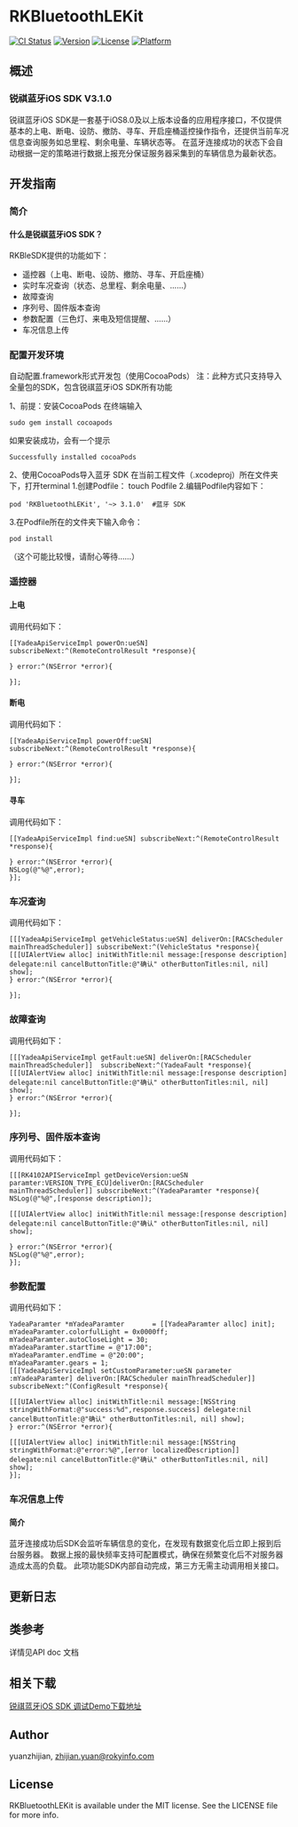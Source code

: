 # RKBluetoothLEKit

[![CI Status](http://img.shields.io/travis/yuanzhijian/RKBluetoothLEKit.svg?style=flat)](https://travis-ci.org/yuanzhijian/RKBluetoothLEKit)
[![Version](https://img.shields.io/cocoapods/v/RKBluetoothLEKit.svg?style=flat)](http://cocoapods.org/pods/RKBluetoothLEKit)
[![License](https://img.shields.io/cocoapods/l/RKBluetoothLEKit.svg?style=flat)](http://cocoapods.org/pods/RKBluetoothLEKit)
[![Platform](https://img.shields.io/cocoapods/p/RKBluetoothLEKit.svg?style=flat)](http://cocoapods.org/pods/RKBluetoothLEKit)
## 概述
### 锐祺蓝牙iOS SDK V3.1.0
锐祺蓝牙iOS SDK是一套基于iOS8.0及以上版本设备的应用程序接口，不仅提供基本的上电、断电、设防、撤防、寻车、开启座桶遥控操作指令，还提供当前车况信息查询服务如总里程、剩余电量、车辆状态等。
在蓝牙连接成功的状态下会自动根据一定的策略进行数据上报充分保证服务器采集到的车辆信息为最新状态。

## 开发指南
### 简介
#### 什么是锐祺蓝牙iOS SDK？
RKBleSDK提供的功能如下：
- 遥控器（上电、断电、设防、撤防、寻车、开启座桶）
- 实时车况查询（状态、总里程、剩余电量、......）
- 故障查询
- 序列号、固件版本查询
- 参数配置（三色灯、来电及短信提醒、......）
- 车况信息上传

### 配置开发环境
自动配置.framework形式开发包（使用CocoaPods）
注：此种方式只支持导入全量包的SDK，包含锐祺蓝牙iOS SDK所有功能

1、前提：安装CocoaPods
在终端输入
```
sudo gem install cocoapods
```
如果安装成功，会有一个提示
```
Successfully installed cocoaPods
```
2、使用CocoaPods导入蓝牙 SDK
在当前工程文件（.xcodeproj）所在文件夹下，打开terminal
1.创建Podfile：
touch Podfile
2.编辑Podfile内容如下：

```
pod 'RKBluetoothLEKit', '~> 3.1.0'  #蓝牙 SDK
```

3.在Podfile所在的文件夹下输入命令：

```
pod install
```
（这个可能比较慢，请耐心等待……）
### 遥控器
#### 上电
调用代码如下：

```
[[YadeaApiServiceImpl powerOn:ueSN] subscribeNext:^(RemoteControlResult *response){

} error:^(NSError *error){

}];
```


#### 断电
调用代码如下：

```
[[YadeaApiServiceImpl powerOff:ueSN] subscribeNext:^(RemoteControlResult *response){

} error:^(NSError *error){

}];
```

#### 寻车
调用代码如下：

```
[[YadeaApiServiceImpl find:ueSN] subscribeNext:^(RemoteControlResult *response){

} error:^(NSError *error){
NSLog(@"%@",error);
}];
```

### 车况查询
调用代码如下：

```
[[[YadeaApiServiceImpl getVehicleStatus:ueSN] deliverOn:[RACScheduler mainThreadScheduler]] subscribeNext:^(VehicleStatus *response){
[[[UIAlertView alloc] initWithTitle:nil message:[response description] delegate:nil cancelButtonTitle:@"确认" otherButtonTitles:nil, nil] show];
} error:^(NSError *error){

}];
```

### 故障查询
调用代码如下：

```
[[[YadeaApiServiceImpl getFault:ueSN] deliverOn:[RACScheduler mainThreadScheduler]]  subscribeNext:^(YadeaFault *response){
[[[UIAlertView alloc] initWithTitle:nil message:[response description] delegate:nil cancelButtonTitle:@"确认" otherButtonTitles:nil, nil] show];
} error:^(NSError *error){

}];
```

### 序列号、固件版本查询
调用代码如下：

```
[[[RK4102APIServiceImpl getDeviceVersion:ueSN paramter:VERSION_TYPE_ECU]deliverOn:[RACScheduler mainThreadScheduler]] subscribeNext:^(YadeaParamter *response){
NSLog(@"%@",[response description]);

[[[UIAlertView alloc] initWithTitle:nil message:[response description] delegate:nil cancelButtonTitle:@"确认" otherButtonTitles:nil, nil] show];

} error:^(NSError *error){
NSLog(@"%@",error);
}];
```

### 参数配置
调用代码如下：

```
YadeaParamter *mYadeaParamter       = [[YadeaParamter alloc] init];
mYadeaParamter.colorfulLight = 0x0000ff;
mYadeaParamter.autoCloseLight = 30;
mYadeaParamter.startTime = @"17:00";
mYadeaParamter.endTime = @"20:00";
mYadeaParamter.gears = 1;
[[[YadeaApiServiceImpl setCustomParameter:ueSN parameter :mYadeaParamter] deliverOn:[RACScheduler mainThreadScheduler]] subscribeNext:^(ConfigResult *response){

[[[UIAlertView alloc] initWithTitle:nil message:[NSString stringWithFormat:@"success:%d",response.success] delegate:nil cancelButtonTitle:@"确认" otherButtonTitles:nil, nil] show];
} error:^(NSError *error){

[[[UIAlertView alloc] initWithTitle:nil message:[NSString stringWithFormat:@"error:%@",[error localizedDescription]] delegate:nil cancelButtonTitle:@"确认" otherButtonTitles:nil, nil] show];
}];
```


### 车况信息上传
#### 简介
蓝牙连接成功后SDK会监听车辆信息的变化，在发现有数据变化后立即上报到后台服务器。 数据上报的最快频率支持可配置模式，确保在频繁变化后不对服务器造成太高的负载。
此项功能SDK内部自动完成，第三方无需主动调用相关接口。

## 更新日志

## 类参考
详情见API doc 文档
## 相关下载
[锐祺蓝牙iOS SDK 调试Demo下载地址](https://github.com/yuanzj/RKBluetoothLEKit)

## Author

yuanzhijian, zhijian.yuan@rokyinfo.com

## License

RKBluetoothLEKit is available under the MIT license. See the LICENSE file for more info.
